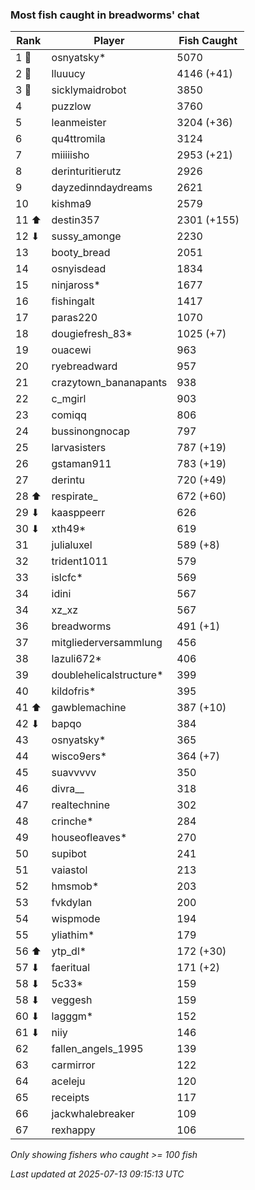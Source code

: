 ### Most fish caught in breadworms' chat
| Rank | Player | Fish Caught |
|------|--------|-----------|
| 1 🥇  | osnyatsky*  | 5070 |
| 2 🥈  | lluuucy  | 4146 (+41) |
| 3 🥉  | sicklymaidrobot  | 3850 |
| 4  | puzzlow  | 3760 |
| 5  | leanmeister  | 3204 (+36) |
| 6  | qu4ttromila  | 3124 |
| 7  | miiiiisho  | 2953 (+21) |
| 8  | derinturitierutz  | 2926 |
| 9  | dayzedinndaydreams  | 2621 |
| 10  | kishma9  | 2579 |
| 11 ⬆ | destin357  | 2301 (+155) |
| 12 ⬇ | sussy_amonge  | 2230 |
| 13  | booty_bread  | 2051 |
| 14  | osnyisdead  | 1834 |
| 15  | ninjaross*  | 1677 |
| 16  | fishingalt  | 1417 |
| 17  | paras220  | 1070 |
| 18  | dougiefresh_83*  | 1025 (+7) |
| 19  | ouacewi  | 963 |
| 20  | ryebreadward  | 957 |
| 21  | crazytown_bananapants  | 938 |
| 22  | c_mgirl  | 903 |
| 23  | comiqq  | 806 |
| 24  | bussinongnocap  | 797 |
| 25  | larvasisters  | 787 (+19) |
| 26  | gstaman911  | 783 (+19) |
| 27  | derintu  | 720 (+49) |
| 28 ⬆ | respirate_  | 672 (+60) |
| 29 ⬇ | kaasppeerr  | 626 |
| 30 ⬇ | xth49*  | 619 |
| 31  | julialuxel  | 589 (+8) |
| 32  | trident1011  | 579 |
| 33  | islcfc*  | 569 |
| 34  | idini  | 567 |
| 34  | xz_xz  | 567 |
| 36  | breadworms  | 491 (+1) |
| 37  | mitgliederversammlung  | 456 |
| 38  | lazuli672*  | 406 |
| 39  | doublehelicalstructure*  | 399 |
| 40  | kildofris*  | 395 |
| 41 ⬆ | gawblemachine  | 387 (+10) |
| 42 ⬇ | bapqo  | 384 |
| 43  | osnyatsky*  | 365 |
| 44  | wisco9ers*  | 364 (+7) |
| 45  | suavvvvv  | 350 |
| 46  | divra__  | 318 |
| 47  | realtechnine  | 302 |
| 48  | crinche*  | 284 |
| 49  | houseofleaves*  | 270 |
| 50  | supibot  | 241 |
| 51  | vaiastol  | 213 |
| 52  | hmsmob*  | 203 |
| 53  | fvkdylan  | 200 |
| 54  | wispmode  | 194 |
| 55  | yliathim*  | 179 |
| 56 ⬆ | ytp_dl*  | 172 (+30) |
| 57 ⬇ | faeritual  | 171 (+2) |
| 58 ⬇ | 5c33*  | 159 |
| 58 ⬇ | veggesh  | 159 |
| 60 ⬇ | lagggm*  | 152 |
| 61 ⬇ | niiy  | 146 |
| 62  | fallen_angels_1995  | 139 |
| 63  | carmirror  | 122 |
| 64  | aceleju  | 120 |
| 65  | receipts  | 117 |
| 66  | jackwhalebreaker  | 109 |
| 67  | rexhappy  | 106 |

_Only showing fishers who caught >= 100 fish_

_Last updated at 2025-07-13 09:15:13 UTC_